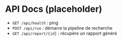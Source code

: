 # API Docs (placeholder)

- `GET /api/health` : ping
- `POST /api/run` : démarre la pipeline de recherche
- `GET /api/report/{id}` : récupère un rapport généré
